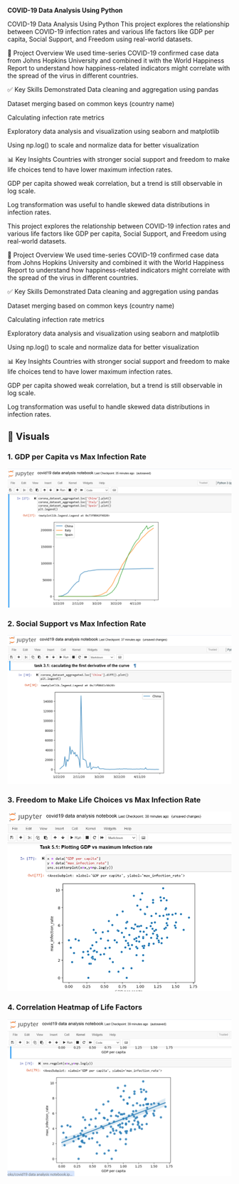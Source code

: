 **COVID-19 Data Analysis Using Python**

COVID-19 Data Analysis Using Python
This project explores the relationship between COVID-19 infection rates and various life factors like GDP per capita, Social Support, and Freedom using real-world datasets.

📌 Project Overview
We used time-series COVID-19 confirmed case data from Johns Hopkins University and combined it with the World Happiness Report to understand how happiness-related indicators might correlate with the spread of the virus in different countries.

✅ Key Skills Demonstrated
Data cleaning and aggregation using pandas

Dataset merging based on common keys (country name)

Calculating infection rate metrics

Exploratory data analysis and visualization using seaborn and matplotlib

Using np.log() to scale and normalize data for better visualization

📊 Key Insights
Countries with stronger social support and freedom to make life choices tend to have lower maximum infection rates.

GDP per capita showed weak correlation, but a trend is still observable in log scale.

Log transformation was useful to handle skewed data distributions in infection rates.


This project explores the relationship between COVID-19 infection rates and various life factors like GDP per capita, Social Support, and Freedom using real-world datasets.

📌 Project Overview
We used time-series COVID-19 confirmed case data from Johns Hopkins University and combined it with the World Happiness Report to understand how happiness-related indicators might correlate with the spread of the virus in different countries.

✅ Key Skills Demonstrated
Data cleaning and aggregation using pandas

Dataset merging based on common keys (country name)

Calculating infection rate metrics

Exploratory data analysis and visualization using seaborn and matplotlib

Using np.log() to scale and normalize data for better visualization

📊 Key Insights
Countries with stronger social support and freedom to make life choices tend to have lower maximum infection rates.

GDP per capita showed weak correlation, but a trend is still observable in log scale.

Log transformation was useful to handle skewed data distributions in infection rates.


## 📸 Visuals

### 1. GDP per Capita vs Max Infection Rate
![GDP](images%20of%20Covid19%20analysis/Covid19-1.png)

### 2. Social Support vs Max Infection Rate
![Social Support](images%20of%20Covid19%20analysis/Covid19-2.png)

### 3. Freedom to Make Life Choices vs Max Infection Rate
![Freedom](images%20of%20Covid19%20analysis/Covid19-3.png)

### 4. Correlation Heatmap of Life Factors
![Heatmap](images%20of%20Covid19%20analysis/Covid19-4.png)


